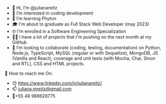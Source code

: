- 👋 Hi, I’m @julianareitz
- 👀 I’m interested in coding development
- 🌱 I’m learning Phyton
- 🎓 I'm about to graduate as Full Stack Web Developer (may 2023)
- 🤓 I'm enrolled in a Software Engineering Specialization
- 🏃‍♀️ I have a lot of projects that I'm pushing on the next month at my GitHub
- 💞️ I’m looking to collaborate (coding, testing, documentation) on Python, Node.js, TypeScript, MySQL (regular or with Sequelize), MongoDB, JS (Vanilla and React), coverage and unit tests (with Mocha, Chai, Sinon and RTL), CSS and HTML projects. 

🔎 How to reach me On:
- 😊 https://www.linkedin.com/in/julianareitz/
- 📫 juliana.mreitz@gmail.com 
- 📱+55 48 988628775

<!---
julianareitz/julianareitz is a ✨ special ✨ repository because its `README.md` (this file) appears on your GitHub profile.
You can click the Preview link to take a look at your changes.
--->
